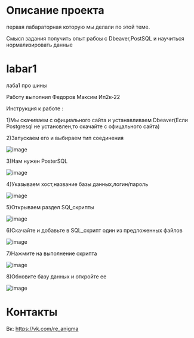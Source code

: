 # Описание проекта

первая лабараторная  которую мы делали по этой теме.

Смысл задания получить опыт рабоы с Dbeaver,PostSQL и научиться нормализировать данные


# labar1

лаба1 про шины 

Работу выполнил Федоров Максим Ип2к-22

Инструкция к работе :

1)Мы скачиваем с официального сайта и устанавливаем Dbeaver(Если Postgresql не установлен,то скачайте с офицального сайта)

2)Запускаем его и выбираем тип соединения

![image](https://user-images.githubusercontent.com/114816670/198820635-4d03179e-6cbf-4f11-ac05-5a71f83d3be0.png)

3)Нам нужен PosterSQL

![image](https://user-images.githubusercontent.com/114816670/198820664-7bfc7d12-6e8b-4d52-9a2f-bd91d3ca2426.png)


4)Указываем хост,название базы данных,логин/пароль

![image](https://user-images.githubusercontent.com/114816670/198820691-04b44fd5-12a8-4372-a7f3-dd39f9977d18.png)


5)Открываем раздел SQl_скрипты

![image](https://user-images.githubusercontent.com/114816670/198820740-4f1d06f3-80cd-49e6-9a22-7092a0011414.png)


6)Скачайте и добавьте в SQL_скрипт один из предложенных файлов

![image](https://user-images.githubusercontent.com/114816670/198820840-6a929474-5b28-4e3b-8429-f40915787c3d.png)


7)Нажмите на выполнение скрипта

![image](https://user-images.githubusercontent.com/114816670/198820897-1819abc5-21f8-48ec-875f-412a60c7af39.png)


8)Обновите базу данных и откройте ее

![image](https://user-images.githubusercontent.com/114816670/198820956-2ca4e4db-9ff5-427e-abbf-b02bc44b24ef.png)

# Контакты 

Вк: https://vk.com/re_anigma 
